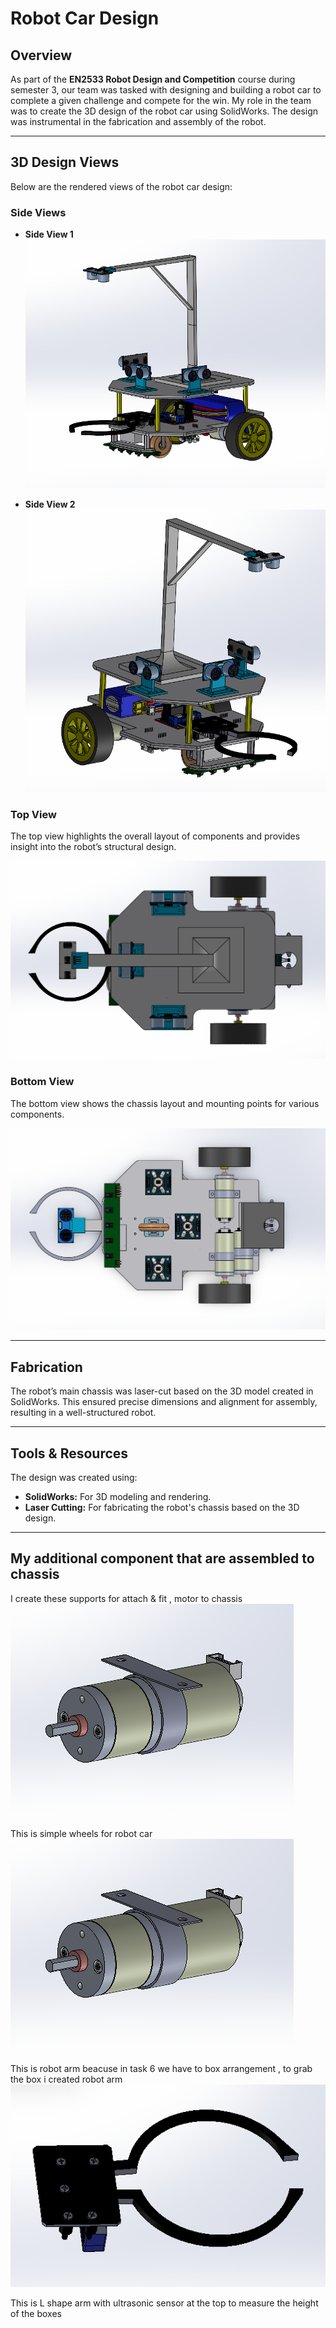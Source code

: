 # Robot Car Design

## Overview

As part of the **EN2533 Robot Design and Competition** course during semester 3, our team was tasked with designing and building a robot car to complete a given challenge and compete for the win. My role in the team was to create the 3D design of the robot car using SolidWorks. The design was instrumental in the fabrication and assembly of the robot.

---

## 3D Design Views

Below are the rendered views of the robot car design:

### Side Views

- **Side View 1**
  ![Side View 1](https://github.com/Nishitha0730/Robot-Car/blob/main/Side%20View%201.png)

- **Side View 2**
  ![Side View 2](https://github.com/Nishitha0730/Robot-Car/blob/main/Side%20View%202.png)

### Top View

The top view highlights the overall layout of components and provides insight into the robot’s structural design.

![Top View](https://github.com/Nishitha0730/Robot-Car/blob/main/Top%20View.png)

### Bottom View

The bottom view shows the chassis layout and mounting points for various components.

![Bottom View](https://github.com/Nishitha0730/Robot-Car/blob/main/Bottom%20View.png)

---

## Fabrication

The robot’s main chassis was laser-cut based on the 3D model created in SolidWorks. This ensured precise dimensions and alignment for assembly, resulting in a well-structured robot.

---

## Tools & Resources

The design was created using:

- **SolidWorks:** For 3D modeling and rendering.
- **Laser Cutting:** For fabricating the robot's chassis based on the 3D design.

---


## My additional component that are assembled to chassis
I create these supports for attach & fit , motor to chassis
![image alt](https://github.com/Nishitha0730/Robot-Car/blob/main/Supports.png)

This is simple wheels for robot car
![image alt](https://github.com/Nishitha0730/Robot-Car/blob/main/Supports.png)

This is robot arm beacuse in task 6 we have to box arrangement , to grab the box i created robot arm
![image alt](https://github.com/Nishitha0730/Robot-Car/blob/main/Robot%20arm.png)

This is L shape arm with ultrasonic sensor at the top to measure the height of the boxes
